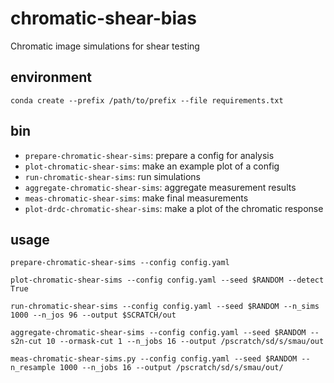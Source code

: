# chromatic-shear-bias

Chromatic image simulations for shear testing

## environment

```
conda create --prefix /path/to/prefix --file requirements.txt
```

## bin

- `prepare-chromatic-shear-sims`: prepare a config for analysis
- `plot-chromatic-shear-sims`: make an example plot of a config
- `run-chromatic-shear-sims`: run simulations
- `aggregate-chromatic-shear-sims`: aggregate measurement results
- `meas-chromatic-shear-sims`: make final measurements
- `plot-drdc-chromatic-shear-sims`: make a plot of the chromatic response

## usage

```
prepare-chromatic-shear-sims --config config.yaml
```

```
plot-chromatic-shear-sims --config config.yaml --seed $RANDOM --detect True
 ```


```
run-chromatic-shear-sims --config config.yaml --seed $RANDOM --n_sims 1000 --n_jos 96 --output $SCRATCH/out
```

```
aggregate-chromatic-shear-sims --config config.yaml --seed $RANDOM --s2n-cut 10 --ormask-cut 1 --n_jobs 16 --output /pscratch/sd/s/smau/out
```

```
meas-chromatic-shear-sims.py --config config.yaml --seed $RANDOM --n_resample 1000 --n_jobs 16 --output /pscratch/sd/s/smau/out/
```
